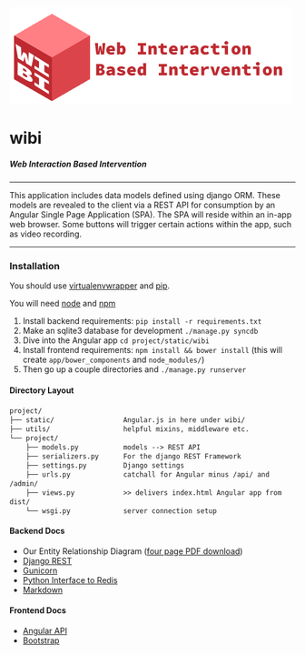 ![Logo](wibi_logo.png?raw=true)

# wibi
##### Web Interaction Based Intervention

<hr>
This application includes data models defined using django ORM. These models are revealed to the client via a REST API for consumption by an Angular Single Page Application (SPA). The SPA will reside within an in-app web browser. Some buttons will trigger certain actions within the app, such as video recording.

<hr>

### Installation
You should use [virtualenvwrapper](https://virtualenvwrapper.readthedocs.org/en/latest/) and [pip](https://pypi.python.org/pypi/pip).

You will need [node](https://nodejs.org/) and [npm](https://www.npmjs.com/)

 1. Install backend requirements: `pip install -r requirements.txt`
 2. Make an sqlite3 database for development `./manage.py syncdb`
 3. Dive into the Angular app `cd project/static/wibi`
 4. Install frontend requirements: `npm install && bower install` (this will create `app/bower_components` and `node_modules/`)
 5. Then go up a couple directories and `./manage.py runserver`

#### Directory Layout


```
project/
├── static/                 Angular.js in here under wibi/
├── utils/                  helpful mixins, middleware etc.
└── project/
    ├── models.py           models --> REST API
    ├── serializers.py      For the django REST Framework
    ├── settings.py         Django settings
    ├── urls.py             catchall for Angular minus /api/ and /admin/
    ├── views.py            >> delivers index.html Angular app from dist/
    └── wsgi.py             server connection setup
```

#### Backend Docs
 - Our Entity Relationship Diagram ([four page PDF download](erd.pdf))
 - [Django REST](http://www.django-rest-framework.org/)
 - [Gunicorn](http://gunicorn.org/#docs)
 - [Python Interface to Redis](https://pypi.python.org/pypi/redis/)
 - [Markdown](http://pythonhosted.org//Markdown/)

#### Frontend Docs
 - [Angular API](https://docs.angularjs.org/api)
 - [Bootstrap](http://getbootstrap.com/)
